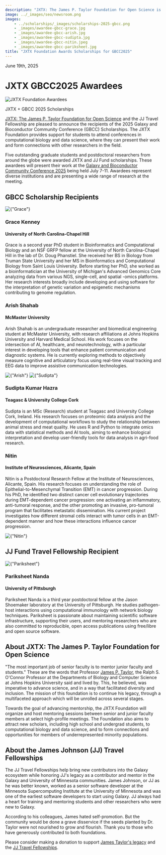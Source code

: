 ```yaml
---
description: "JXTX: The James P. Taylor Foundation for Open Science is pleased to announce the 2025 GBCC scholarship recipients."
image: ../_images/seo/newsroom.png
images:
    - ../scholarships/_images/scholarships-2025-gbcc.png
    - _images/awardee-gbcc-grace.jpg
    - _images/awardee-gbcc-arish.jpg
    - _images/awardee-gbcc-sudipta.jpg
    - _images/awardee-gbcc-nitin.jpeg
    - _images/awardee-gbcc-pariksheet.jpg
title: "JXTX Foundation Awards Scholarships for GBCC2025"
---
```


<Date>June 19th, 2025</Date>

# JXTX GBCC2025 Awardees

<Image alt="JXTX Foundation Awardees" image={props.images[0]}></Image>

<figcaption>JXTX + GBCC 2025 Scholarships</figcaption>

[JXTX: The James P. Taylor Foundation for Open Science][1] and the JJ Travel Fellowship are pleased to announce the recipients of the 2025 Galaxy and Bioconductor Community Conference (GBCC) Scholarships. The JXTX Foundation provides support for students to attend conferences in computational biology and data science, where they can present their work and form connections with other researchers in the field.

Five outstanding graduate students and postdoctoral researchers from around the globe were awarded JXTX and JJ Fund scholarships. These awardees will present their work at the [Galaxy and Bioconductor Community Conference 2025][2] being held July 7-11. Awardees represent diverse institutions and are presenting a wide range of research at the meeting.

## GBCC Scholarship Recipients

<Awardees>
<GridUnus>

<Awardee>
<Image alt={"Grace"} image={props.images[1]}></Image>
<AwardeeContent>
<h3>Grace Kenney</h3>
<h4>University of North Carolina-Chapel Hill</h4>

Grace is a second year PhD student in Bioinformatics and Computational Biology and an NSF GRFP fellow at the University of North Carolina-Chapel Hill in the lab of Dr. Doug Phanstiel. She received her BS in Biology from Truman State University and her MS in Bioinformatics and Computational Biology from Saint Louis University. Before starting her PhD, she worked as a bioinformatician at the University of Michigan's Advanced Genomics Core analyzing data from various NGS, single-cell, and spatial -omics platforms. Her research interests broadly include developing and using software for the interpretation of genetic variation and epigenetic mechanisms contributing to genome regulation.

</AwardeeContent>
</Awardee>

<Awardee>
<AwardeeContent>
<h3>Arish Shahab</h3>
<h4>McMaster University</h4>

Arish Shahab is an undergraduate researcher and biomedical engineering student at McMaster University, with research affiliations at Johns Hopkins University and Harvard Medical School. His work focuses on the intersection of AI, healthcare, and neurotechnology, with a particular interest in developing tools that enhance patient communication and diagnostic systems. He is currently exploring methods to objectively measure cognitive and articulatory focus using real-time visual tracking and EEG data to improve assistive communication technologies.

</AwardeeContent>
<Image alt={"Arish"} image={props.images[2]}></Image>
</Awardee>

<Awardee>
<Image alt={"Sudipta"} image={props.images[3]}></Image>
<AwardeeContent>
<h3>Sudipta Kumar Hazra</h3>
<h4>Teagasc & University College Cork</h4>

Sudipta is an MSc (Research) student at Teagasc and University College Cork, Ireland. His research focuses on proteomic data analysis and the development of computational workflows to study the relationship between animal stress and meat quality. He uses R and Python to integrate omics data with statistical methods and AI tools, aiming to enhance biological interpretation and develop user-friendly tools for data analysis in agri-food research.

</AwardeeContent>
</Awardee>

<Awardee>
<AwardeeContent>
<h3>Nitin</h3>
<h4>Institute of Neurosciences, Alicante, Spain</h4>

Nitin is a Postdoctoral Research Fellow at the Institute of Neurosciences, Alicante, Spain. His research focuses on understanding the role of Epithelial-to-Mesenchymal Transition (EMT) in cancer progression. During his PhD, he identified two distinct cancer cell evolutionary trajectories during EMT-dependent cancer progression: one activating an inflammatory, anti-tumoral response, and the other promoting an invasive, pro-tumoral program that facilitates metastatic dissemination. His current project investigates how different stromal cells interact with tumor cells in an EMT-dependent manner and how these interactions influence cancer progression.

</AwardeeContent>
<Image alt={"Nitin"} image={props.images[4]}></Image>
</Awardee>

</GridUnus>
</Awardees>

## JJ Fund Travel Fellowship Recipient

<Awardees>
<GridUnus>

<Awardee>
<Image alt={"Pariksheet"} image={props.images[5]}></Image>
<AwardeeContent>
<h3>Pariksheet Nanda</h3>
<h4>University of Pittsburgh</h4>

Pariksheet Nanda is a third year postdoctoral fellow at the Jason Shoemaker laboratory at the University of Pittsburgh. He studies pathogen-host interactions using computational immunology with network biology techniques. Pariksheet is passionate about maintaining scientific software infrastructure, supporting their users, and mentoring researchers who are also committed to reproducible, open access publications using free/libre and open source software.

</AwardeeContent>
</Awardee>

</GridUnus>
</Awardees>

## About JXTX: The James P. Taylor Foundation for Open Science

"The most important job of senior faculty is to mentor junior faculty and students." These are the words that Professor [James P. Taylor][3], the Ralph S. O'Connor Professor at the Departments of Biology and Computer Science at Johns Hopkins University said and lived by. This, he believed, was imperative to advance science, and in a way that facilitated diversity and inclusion. The mission of this foundation is to continue his legacy, through a multifaceted approach which will be unrolled across several stages.

Towards the goal of advancing mentorship, the JXTX Foundation will organize and host mentoring sessions between senior and junior faculty members at select high-profile meetings. The Foundation also aims to attract new scholars, including high school and undergrad students, to computational biology and data science, and to form connections and opportunities for members of underrepresented minority populations.

## About the James Johnson (JJ) Travel Fellowships

The JJ Travel Fellowships help bring new contributors into the Galaxy ecosystem while honoring JJ's legacy as a contributor and mentor in the Galaxy and University of Minnesota communities. James Johnson, or JJ as he was better known, worked as a senior software developer at the Minnesota Supercomputing Institute at the University of Minnesota and was one of the earliest software developers to start using Galaxy. JJ always had a heart for training and mentoring students and other researchers who were new to Galaxy.

According to his colleagues, James hated self-promotion. But the community would be done a grave disservice if the seeds planted by Dr. Taylor were not nourished to grow and flourish. Thank you to those who have generously contributed to both foundations.

Please consider making a donation to support [James Taylor's legacy][4] and the [JJ Travel Fellowships][5].

[1]: /about
[2]: https://gbcc2025.org
[3]: https://galaxyproject.org/jxtx/
[4]: /donate
[5]: /scholarships/jj-fund
